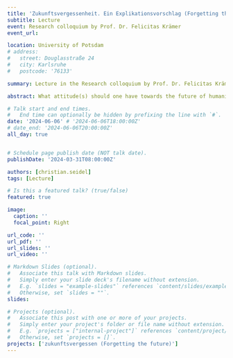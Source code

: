 ```yaml
---
title: 'Zukunftsvergessenheit. Ein Explikationsvorschlag (Forgetting the future. A proposal for explication)'
subtitle: Lecture
event: Research colloquium by Prof. Dr. Felicitas Krämer
event_url: 

location: University of Potsdam
# address:
#   street: Douglasstraße 24
#   city: Karlsruhe
#   postcode: '76133'

summary: Lecture in the Research colloquium by Prof. Dr. Felicitas Krämer

abstract: What attitude(s) should one have towards the future of humanity? I would like to approach this question using the dazzling term <span style="font-variant:small-caps;">forgetfulness of the future</span>. On the one hand, this term is used as an accusation to criticise mistakes and grievances in political decisions that affect the future. On the other hand, however, it sometimes seems rational or even a requirement of good living to forget the future, because worrying about the future can also be a tormenting burden. I will first define <span style="font-variant:small-caps;">forgetfulness of the future</span> in terms of terms and understand it as a deformation of collective deliberation that manifests itself in discourses. Then, in normative terms, it will be possible to explore what is bad about the forgetfulness of the future that is expressed in this way -- and why it can be rationally necessary to forget the future. This helps us to better understand the ambivalence of forgetting the future. But it also leads to a deeper tension in the ideal of the good life in moral harmony.

# Talk start and end times.
#   End time can optionally be hidden by prefixing the line with `#`.
date: '2024-06-06' # '2024-06-06T18:00:00Z'
# date_end: '2024-06-06T20:00:00Z'
all_day: true


# Schedule page publish date (NOT talk date).
publishDate: '2024-03-31T08:00:00Z'

authors: [christian.seidel]
tags: [Lecture]

# Is this a featured talk? (true/false)
featured: true

image:
  caption: ''
  focal_point: Right

url_code: ''
url_pdf: ''
url_slides: ''
url_video: ''

# Markdown Slides (optional).
#   Associate this talk with Markdown slides.
#   Simply enter your slide deck's filename without extension.
#   E.g. `slides = "example-slides"` references `content/slides/example-slides.md`.
#   Otherwise, set `slides = ""`.
slides:

# Projects (optional).
#   Associate this post with one or more of your projects.
#   Simply enter your project's folder or file name without extension.
#   E.g. `projects = ["internal-project"]` references `content/project/deep-learning/index.md`.
#   Otherwise, set `projects = []`.
projects: ['zukunftsvergessen (Forgetting the future)']
---
```

